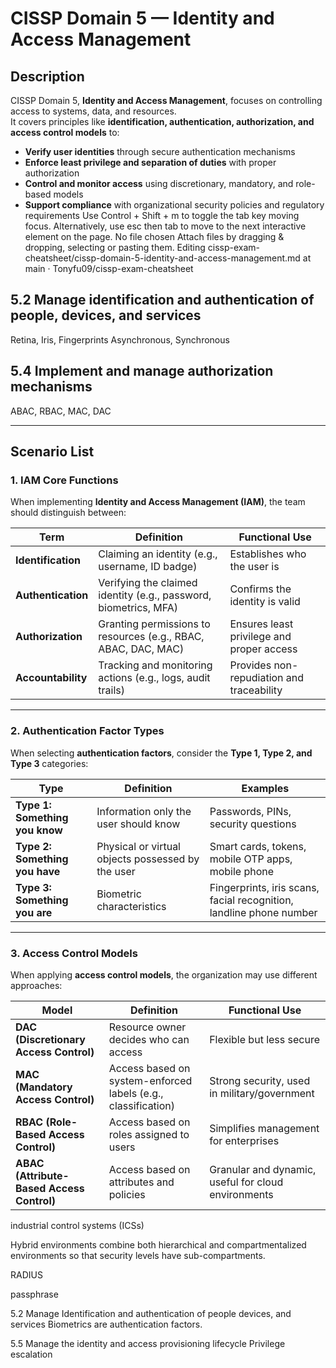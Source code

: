 # CISSP Domain 5 — Identity and Access Management

## Description  
CISSP Domain 5, **Identity and Access Management**, focuses on controlling access to systems, data, and resources.  
It covers principles like **identification, authentication, authorization, and access control models** to:  

- **Verify user identities** through secure authentication mechanisms  
- **Enforce least privilege and separation of duties** with proper authorization  
- **Control and monitor access** using discretionary, mandatory, and role-based models  
- **Support compliance** with organizational security policies and regulatory requirements
Use Control + Shift + m to toggle the tab key moving focus. Alternatively, use esc then tab to move to the next interactive element on the page.
No file chosen
Attach files by dragging & dropping, selecting or pasting them.
Editing cissp-exam-cheatsheet/cissp-domain-5-identity-and-access-management.md at main · Tonyfu09/cissp-exam-cheatsheet
 


## 5.2 Manage identification and authentication of people, devices, and services
Retina, Iris, Fingerprints
Asynchronous, Synchronous

## 5.4 Implement and manage authorization mechanisms
ABAC, RBAC, MAC, DAC

---

## Scenario List

### 1. IAM Core Functions  
When implementing **Identity and Access Management (IAM)**, the team should distinguish between:  

| Term | Definition | Functional Use |
|------|------------|----------------|
| **Identification** | Claiming an identity (e.g., username, ID badge) | Establishes who the user is |
| **Authentication** | Verifying the claimed identity (e.g., password, biometrics, MFA) | Confirms the identity is valid |
| **Authorization** | Granting permissions to resources (e.g., RBAC, ABAC, DAC, MAC) | Ensures least privilege and proper access |
| **Accountability** | Tracking and monitoring actions (e.g., logs, audit trails) | Provides non-repudiation and traceability |

---

### 2. Authentication Factor Types  
When selecting **authentication factors**, consider the **Type 1, Type 2, and Type 3** categories:  

| Type | Definition | Examples |
|------|------------|----------|
| **Type 1: Something you know** | Information only the user should know | Passwords, PINs, security questions |
| **Type 2: Something you have** | Physical or virtual objects possessed by the user | Smart cards, tokens, mobile OTP apps, mobile phone |
| **Type 3: Something you are** | Biometric characteristics | Fingerprints, iris scans, facial recognition, landline phone number |

---

### 3. Access Control Models  
When applying **access control models**, the organization may use different approaches:  

| Model | Definition | Functional Use |
|-------|------------|----------------|
| **DAC (Discretionary Access Control)** | Resource owner decides who can access | Flexible but less secure |
| **MAC (Mandatory Access Control)** | Access based on system-enforced labels (e.g., classification) | Strong security, used in military/government |
| **RBAC (Role-Based Access Control)** | Access based on roles assigned to users | Simplifies management for enterprises |
| **ABAC (Attribute-Based Access Control)** | Access based on attributes and policies | Granular and dynamic, useful for cloud environments |


industrial control systems (ICSs)

Hybrid environments combine both hierarchical and compartmentalized environments so that security levels have sub-compartments.

RADIUS

passphrase

5.2 Manage Identification and authentication of people devices, and services
Biometrics are authentication factors.

5.5 Manage the identity and access provisioning lifecycle
Privilege escalation


